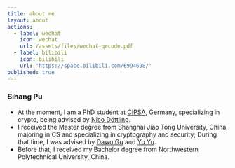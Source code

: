 ```yaml
---
title: about me
layout: about
actions:
  - label: wechat
    icon: wechat
    url: /assets/files/wechat-qrcode.pdf
  - label: bilibili
    icon: bilibili
    url: 'https://space.bilibili.com/6994698/'
published: true
---
```

### Sihang Pu
  - At the moment, I am a PhD student at [CIPSA](https://cispa.de/), Germany, specializing in crypto, being advised by [Nico Döttling](https://sites.google.com/site/nicodoettling/).
  - I received the Master degree from Shanghai Jiao Tong University, China, majoring in CS and specializing in cryptography and security; During that time, I was advised by [Dawu Gu](http://english.seiee.sjtu.edu.cn/english/detail/841_663.htm) and [Yu Yu](http://yuyu.hk).
  - Before that, I received my Bachelor degree from Northwestern Polytechnical University, China.
